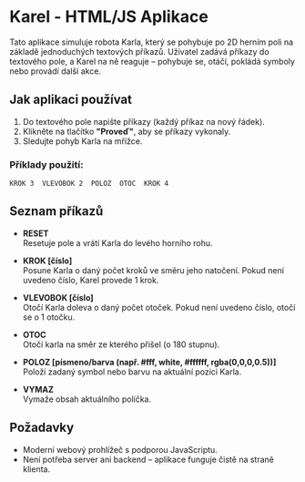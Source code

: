 # Karel - HTML/JS Aplikace

Tato aplikace simuluje robota Karla, který se pohybuje po 2D herním poli na základě jednoduchých textových příkazů. Uživatel zadává příkazy do textového pole, a Karel na ně reaguje – pohybuje se, otáčí, pokládá symboly nebo provádí další akce.

## Jak aplikaci používat

1. Do textového pole napište příkazy (každý příkaz na nový řádek).
2. Klikněte na tlačítko **"Proveď"**, aby se příkazy vykonaly.
3. Sledujte pohyb Karla na mřížce.

### Příklady použití:

``
KROK 3 
VLEVOBOK 2 
POLOZ 
OTOC 
KROK 4
``

## Seznam příkazů

- **RESET**  
  Resetuje pole a vrátí Karla do levého horního rohu.

- **KROK [číslo]**  
  Posune Karla o daný počet kroků ve směru jeho natočení. Pokud není uvedeno číslo, Karel provede 1 krok.

- **VLEVOBOK [číslo]**  
  Otočí Karla doleva o daný počet otoček. Pokud není uvedeno číslo, otočí se o 1 otočku.

- **OTOC**  
  Otočí karla na směr ze kterého přišel (o 180 stupnu).

- **POLOZ [písmeno/barva (např. #fff, white, #ffffff, rgba(0,0,0,0.5))]** 
  Položí zadaný symbol nebo barvu na aktuální pozici Karla.

- **VYMAZ**  
  Vymaže obsah aktuálního políčka.

## Požadavky

- Moderní webový prohlížeč s podporou JavaScriptu.
- Není potřeba server ani backend – aplikace funguje čistě na straně klienta.
